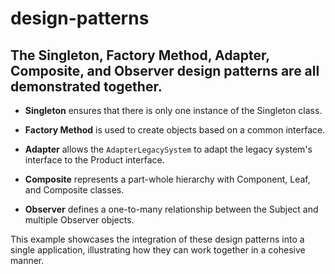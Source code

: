 # design-patterns
## The Singleton, Factory Method, Adapter, Composite, and Observer design patterns are all demonstrated together.

- **Singleton** ensures that there is only one instance of the Singleton class.

- **Factory Method** is used to create objects based on a common interface.

- **Adapter** allows the `AdapterLegacySystem` to adapt the legacy system's interface to the Product interface.

- **Composite** represents a part-whole hierarchy with Component, Leaf, and Composite classes.

- **Observer** defines a one-to-many relationship between the Subject and multiple Observer objects.

This example showcases the integration of these design patterns into a single application, illustrating how they can work together in a cohesive manner.
